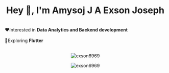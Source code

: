 <h1 align="center">Hey 👋, I'm Amysoj J A Exson Joseph</h1>
<br>
❤️Interested in <b>Data Analytics and Backend development</b><br><br>
🔎Exploring <b>Flutter</b><br><br>

<p  align="center" ><img src="https://github-readme-stats.vercel.app/api/top-langs?username=exson6969&show_icons=true&locale=en&layout=compact" alt="exson6969" /></p>
<p  align="center"><img src="https://github-readme-streak-stats.herokuapp.com/?user=exson6969&" alt="exson6969" /></p>
